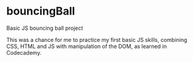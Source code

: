# bouncingBall
Basic JS bouncing ball project


This was a chance for me to practice my first basic JS skills, combining CSS, HTML and JS with manipulation of the DOM, as learned in Codecademy. 
